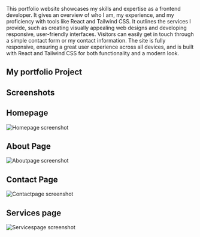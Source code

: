 This portfolio website showcases my skills and expertise as a frontend developer. It gives an overview of who I am, my experience, and my proficiency with tools like React and Tailwind CSS. It outlines the services I provide, such as creating visually appealing web designs and developing responsive, user-friendly interfaces. Visitors can easily get in touch through a simple contact form or my contact information. The site is fully responsive, ensuring a great user experience across all devices, and is built with React and Tailwind CSS for both functionality and a modern look.

## My portfolio Project

## Screenshots

## Homepage
![Homepage screenshot]("my-project/src/assets/images/screenshot11.png")

## About Page
![Aboutpage screenshot](https://raw.githubusercontent.com/emmajjoseph/portfolio_site/tree/main/my-project/src/assets/images/screenshot12.png")

## Contact Page
![Contactpage screenshot](https://rawgithubusercontent.com/emmajjoseph/portfolio_site/tree/main/my-project/src/assets/images/screenshot13.png")

## Services page
![Servicespage screenshot](https://rawgithubusercontent.com/emmajjoseph/portfolio_site/tree/main/my-project/src/assets/images/screenshot14.png")
